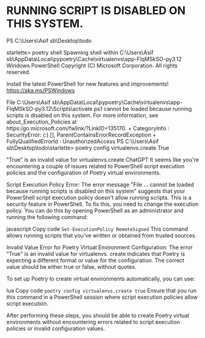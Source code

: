 # RUNNING SCRIPT IS DISABLED ON THIS SYSTEM.

PS C:\Users\Asif sb\Desktop\todo

starlette> poetry shell
Spawning shell within C:\Users\Asif sb\AppData\Local\pypoetry\Cache\virtualenvs\app-FlqMSkSO-py3.12
Windows PowerShell
Copyright (C) Microsoft Corporation. All rights reserved.

Install the latest PowerShell for new features and improvements! https://aka.ms/PSWindows

File C:\Users\Asif sb\AppData\Local\pypoetry\Cache\virtualenvs\app-FlqMSkSO-py3.12\Scripts\activate.ps1 cannot be 
loaded because running scripts is disabled on this system. For more information, see about_Execution_Policies at     
https:/go.microsoft.com/fwlink/?LinkID=135170.
    + CategoryInfo          : SecurityError: (:) [], ParentContainsErrorRecordException
    + FullyQualifiedErrorId : UnauthorizedAccess
PS C:\Users\Asif sb\Desktop\todo\starlette> poetry config virtualenvs.create True 
   
"True" is an invalid value for virtualenvs.create
ChatGPT
It seems like you're encountering a couple of issues related to PowerShell script execution policies and the configuration of Poetry virtual environments.

Script Execution Policy Error:
The error message "File ... cannot be loaded because running scripts is disabled on this system" suggests that your PowerShell script execution policy doesn't allow running scripts. This is a security feature in PowerShell. To fix this, you need to change the execution policy. You can do this by opening PowerShell as an administrator and running the following command:

javascript
Copy code
`Set-ExecutionPolicy RemoteSigned`
This command allows running scripts that you've written or obtained from trusted sources.

Invalid Value Error for Poetry Virtual Environment Configuration:
The error "True" is an invalid value for virtualenvs. create indicates that Poetry 
is expecting a different format or value for the configuration. The correct value should be either true or false, without quotes.

To set up Poetry to create virtual environments automatically, you can use:

lua
Copy code
`poetry config virtualenvs.create true`
Ensure that you run this command in a PowerShell session where script execution policies allow script execution.

After performing these steps, you should be able to create Poetry virtual environments without encountering errors related to script execution policies or invalid configuration values.
